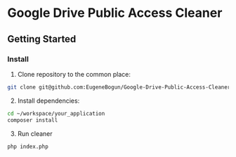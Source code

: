 # Google Drive Public Access Cleaner

## Getting Started

### Install

1. Clone repository to the common place:

```bash
git clone git@github.com:EugeneBogun/Google-Drive-Public-Access-Cleaner.git ~/workspace/your_application
```

2. Install dependencies:

```bash
cd ~/workspace/your_application
composer install
```

3. Run cleaner

```bash
php index.php
```
